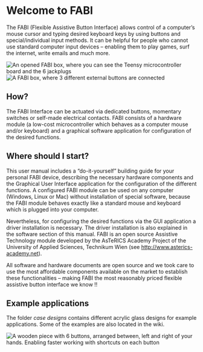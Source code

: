 # Welcome to FABI

The FABI (Flexible Assistive Button Interface) allows control of a computer’s mouse cursor and
typing desired keyboard keys by using buttons and special/individual input methods. It can be
helpful for people who cannot use standard computer input devices – enabling them to play
games, surf the internet, write emails and much more.

![An opened FABI box, where you can see the Teensy microcontroller board and the 6 jackplugs](https://github.com/asterics/FABI/blob/master/img/7.jpg "FABI box with jackplugs")
![A FABI box, where 3 different external buttons are connected](https://github.com/asterics/FABI/blob/master/img/8.jpg "FABI box with external buttons")

## How?

The FABI Interface can be actuated via dedicated buttons, momentary switches or self-made
electrical contacts. FABI consists of a hardware module (a low-cost microcontroller which behaves
as a computer mouse and/or keyboard) and a graphical software application for configuration of
the desired functions.

## Where should I start?

This user manual includes a “do-it-yourself” building guide for your personal FABI device,
describing the necessary hardware components and the Graphical User Interface application for
the configuration of the different functions. A configured FABI module can be used on any
computer (Windows, Linux or Mac) without installation of special software, because the FABI
module behaves exactly like a standard mouse and keyboard which is plugged into your computer.

Nevertheless, for configuring the desired functions via the GUI application a driver installation is
necessary. The driver installation is also explained in the software section of this manual.
FABI is an open source Assistive Technology module developed by the AsTeRICS Academy
Project of the University of Applied Sciences, Technikum Wien
(see http://www.asterics-academy.net).

All software and hardware documents are open source and we took care to use the most
affordable components available on the market to establish these functionalities – making FABI the
most reasonably priced flexible assistive button interface we know !!


## Example applications

The folder _case designs_ contains different acrylic glass designs for example applications.
Some of the examples are also located in the wiki.

![A wooden piece with 6 buttons, arranged between, left and right of your hands. Enabling faster working with shortcuts on each button](https://github.com/asterics/FABI/blob/master/img/2.jpg "RapidCoding prototype, powered by FABI")